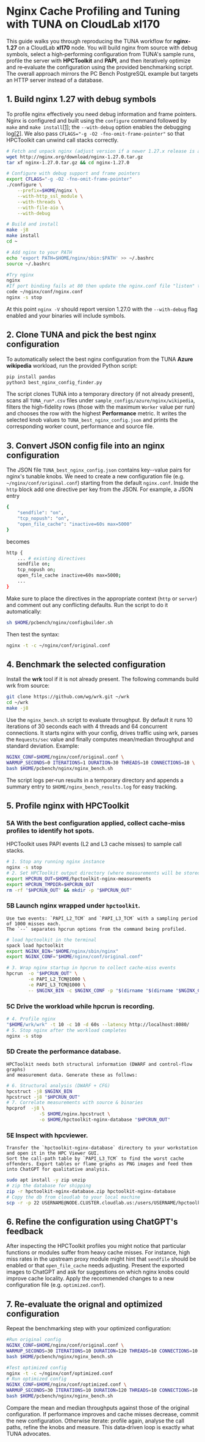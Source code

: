 # Nginx Cache Profiling and Tuning with TUNA on CloudLab xl170

This guide walks you through reproducing the TUNA workflow for
**nginx‐1.27** on a CloudLab **xl170** node. You will build nginx from
source with debug symbols, select a high‑performing configuration from
TUNA's sample runs, profile the server with **HPCToolkit** and **PAPI**,
and then iteratively optimize and re‑evaluate the configuration using
the provided benchmarking script. The overall approach mirrors the
PC Bench PostgreSQL example but targets an HTTP server instead of a
database.

## 1. Build nginx 1.27 with debug symbols

To profile nginx effectively you need debug information and frame
pointers. Nginx is configured and built using the `configure` command
followed by `make` and
`make install`[\[1\]](https://nginx.org/en/docs/configure.html#:~:text=Building%20nginx%20from%20Sources);
the `--with-debug` option enables the debugging
log[\[2\]](https://nginx.org/en/docs/configure.html#:~:text=%60). We
also pass `CFLAGS="-g -O2 -fno-omit-frame-pointer"` so that HPCToolkit
can unwind call stacks correctly.
```bash
# Fetch and unpack nginx (adjust version if a newer 1.27.x release is available)
wget http://nginx.org/download/nginx-1.27.0.tar.gz
tar xf nginx-1.27.0.tar.gz && cd nginx-1.27.0

# Configure with debug support and frame pointers
export CFLAGS="-g -O2 -fno-omit-frame-pointer"
./configure \
    --prefix=$HOME/nginx \
    --with-http_ssl_module \
    --with-threads \
    --with-file-aio \
    --with-debug

# Build and install
make -j8
make install
cd ~

# Add nginx to your PATH
echo 'export PATH=$HOME/nginx/sbin:$PATH' >> ~/.bashrc
source ~/.bashrc

#Try nginx
nginx 
#If port binding fails at 80 then update the nginx.conf file "listen" to unprevileged port e.g. 8080
code ~/nginx/conf/nginx.conf
nginx -s stop
```

At this point `nginx -V` should report version 1.27.0 with the
`--with-debug` flag enabled and your binaries will include symbols.

## 2. Clone TUNA and pick the best nginx configuration

To automatically select the best nginx configuration from the TUNA **Azure
wikipedia** workload, run the provided Python script:
```bash
pip install pandas
python3 best_nginx_config_finder.py
```
The script clones TUNA into a temporary directory (if not already
present), scans all `TUNA_run*.csv` files under
`sample_configs/azure/nginx/wikipedia`, filters the high‑fidelity rows
(those with the maximum `Worker` value per run) and chooses the row with
the highest **Performance** metric. It writes the selected knob values
to `TUNA_best_nginx_config.json` and prints the corresponding worker
count, performance and source file.

## 3. Convert JSON config file into an nginx configuration

The JSON file `TUNA_best_nginx_config.json` contains key--value pairs for nginx's tunable knobs.
We need to create a new configuration file (e.g. `~/nginx/conf/original.conf`)
starting from the default `nginx.conf`. Inside the `http` block add one
directive per key from the JSON. For example, a JSON entry
```bash
{
    "sendfile": "on",
    "tcp_nopush": "on",
    "open_file_cache": "inactive=60s max=5000"
}
```
becomes
```bash
http {
    ... # existing directives
    sendfile on;
    tcp_nopush on;
    open_file_cache inactive=60s max=5000;
    ...
}
```
Make sure to place the directives in the appropriate context (`http` or
`server`) and comment out any conflicting defaults. 
Run the script to do it automatically:
```bash
sh $HOME/pcbench/nginx/configbuilder.sh
```
Then test the syntax:
```bash
nginx -t -c ~/nginx/conf/original.conf
```

## 4. Benchmark the selected configuration

Install the **wrk** tool if it is not already present. The following
commands build wrk from source:
```bash
git clone https://github.com/wg/wrk.git ~/wrk
cd ~/wrk
make -j8
```
Use the `nginx_bench.sh` script to evaluate throughput. By
default it runs 10 iterations of 30 seconds each with 4 threads and 64
concurrent connections. It starts nginx with your config, drives traffic
using wrk, parses the `Requests/sec` value and finally computes
mean/median throughput and standard deviation. Example:
```bash
NGINX_CONF=$HOME/nginx/conf/original.conf \
WARMUP_SECONDS=0 ITERATIONS=1 DURATION=30 THREADS=10 CONNECTIONS=10 \
bash $HOME/pcbench/nginx/nginx_bench.sh
```
The script logs per‑run results in a temporary directory and appends a
summary entry to `$HOME/nginx_bench_results.log` for easy tracking.

## 5. Profile nginx with HPCToolkit

### 5A With the best configuration applied, collect cache‑miss profiles to identify hot spots. 
HPCToolkit uses PAPI events (L2 and L3 cache misses)
to sample call stacks.

```bash
# 1. Stop any running nginx instance
nginx -s stop
# 2. Set HPCToolkit output directory (where measurements will be stored)
export HPCRUN_OUT=$HOME/hpctoolkit-nginx-measurements
export HPCRUN_TMPDIR=$HPCRUN_OUT
rm -rf "$HPCRUN_OUT" && mkdir -p "$HPCRUN_OUT"
```
### 5B **Launch nginx wrapped under** `hpctoolkit`. 
    Use two events: `PAPI_L2_TCM` and `PAPI_L3_TCM` with a sampling period of 1000 misses each. 
    The `--` separates hpcrun options from the command being profiled.

```bash
# load hpctoolkit in the terminal
spack load hpctoolkit
export NGINX_BIN="$HOME/nginx/sbin/nginx"
export NGINX_CONF="$HOME/nginx/conf/original.conf"

# 3. Wrap nginx startup in hpcrun to collect cache-miss events
hpcrun  -o "$HPCRUN_OUT" \
        -e PAPI_L2_TCM@1000 \
        -e PAPI_L3_TCM@1000 \
        -- $NGINX_BIN -c $NGINX_CONF -p "$(dirname "$(dirname "$NGINX_CONF")")"
```
### 5C **Drive the workload** while hpcrun is recording. 
```bash
# 4. Profile nginx
"$HOME/wrk/wrk" -t 10 -c 10 -d 60s --latency http://localhost:8080/
# 5. Stop nginx after the workload completes
nginx -s stop
```

### 5D **Create the performance database**. 
    HPCToolkit needs both structural information (DWARF and control‑flow graphs) 
    and measurement data. Generate these as follows:

```bash
# 6. Structural analysis (DWARF + CFG)
hpcstruct -j8 $NGINX_BIN
hpcstruct -j8 "$HPCRUN_OUT"
# 7. Correlate measurements with source & binaries
hpcprof  -j8 \
            -S $HOME/nginx.hpcstruct \
            -o $HOME/hpctoolkit-nginx-database "$HPCRUN_OUT"
```
### 5E **Inspect with hpcviewer**. 
    Transfer the `hpctoolkit-nginx-database` directory to your workstation 
    and open it in the HPC Viewer GUI.
    Sort the call‑path table by `PAPI_L3_TCM` to find the worst cache
    offenders. Export tables or flame graphs as PNG images and feed them
    into ChatGPT for qualitative analysis.

```bash
sudo apt install -y zip unzip
# zip the database for shipping
zip -r hpctoolkit-nginx-database.zip hpctoolkit-nginx-database
# Copy the db from cloudlab to your local machine
scp -r -p 22 USERNAME@NODE.CLUSTER.cloudlab.us:/users/USERNAME/hpctoolkit-nginx-database.zip .
```

## 6. Refine the configuration using ChatGPT's feedback

After inspecting the HPCToolkit profiles you might notice that
particular functions or modules suffer from heavy cache misses. For
instance, high miss rates in the upstream proxy module might hint that
`sendfile` should be enabled or that `open_file_cache` needs adjusting.
Present the exported images to ChatGPT and ask for suggestions on which
nginx knobs could improve cache locality. Apply the recommended changes
to a new configuration file (e.g. `optimized.conf`).

## 7. Re‑evaluate the orignal and optimized configuration

Repeat the benchmarking step with your optimized configuration:
```bash
#Run original config
NGINX_CONF=$HOME/nginx/conf/original.conf \
WARMUP_SECONDS=30 ITERATIONS=10 DURATION=120 THREADS=10 CONNECTIONS=10 \
bash $HOME/pcbench/nginx/nginx_bench.sh

#Test optimized config
nginx -t -c ~/nginx/conf/optimized.conf
# Run optimized config
NGINX_CONF=$HOME/nginx/conf/optimized.conf \
WARMUP_SECONDS=30 ITERATIONS=10 DURATION=120 THREADS=10 CONNECTIONS=10 \
bash $HOME/pcbench/nginx/nginx_bench.sh
```
Compare the mean and median throughputs against those of the original
configuration. If performance improves and cache misses decrease, commit
the new configuration. Otherwise iterate: profile again, analyse the
call paths, refine the knobs and measure. This data‑driven loop is
exactly what TUNA advocates.
